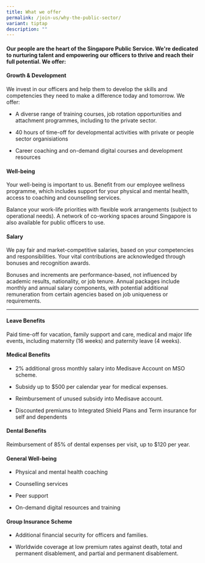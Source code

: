 ```yaml
---
title: What we offer
permalink: /join-us/why-the-public-sector/
variant: tiptap
description: ""
---
```

<h4>Our people are the heart of the Singapore Public Service. We're dedicated to nurturing talent and empowering our officers to thrive and reach their full potential. We offer:</h4>
<h4><strong>Growth &amp; Development</strong></h4>
<p>We invest in our officers and help them to develop the skills and competencies
they need to make a difference today and tomorrow. We offer:</p>
<ul>
<li>
<p>A diverse range of training courses, job rotation opportunities and attachment
programmes, including to the private sector.</p>
</li>
<li>
<p>40 hours of time-off for developmental activities with private or people
sector organisiations&nbsp;</p>
</li>
<li>
<p>Career coaching and on-demand digital courses and development resources</p>
</li>
</ul>
<h4><strong>Well-being</strong></h4>
<p>Your well-being is important to us. Benefit from our employee wellness
programme, which includes support for your physical and mental health,
access to coaching and counselling services.</p>
<p>Balance your work-life priorities with flexible work arrangements (subject
to operational needs). A network of co-working spaces around Singapore
is also available for public officers to use.</p>
<h4><strong>Salary</strong></h4>
<p>We pay fair and market-competitive salaries, based on your competencies
and responsibilities. Your vital contributions are acknowledged through
bonuses and recognition awards.</p>
<p>Bonuses and increments are performance-based, not influenced by academic
results, nationality, or job tenure. Annual packages include monthly and
annual salary components, with potential additional remuneration from certain
agencies based on job uniqueness or requirements.</p>
<hr>
<h4><strong>Leave Benefits</strong></h4>
<p>Paid time-off for vacation, family support and care, medical and major
life events, including maternity (16 weeks) and paternity leave (4 weeks).</p>
<h4><strong>Medical Benefits</strong></h4>
<ul>
<li>
<p>2% additional gross monthly salary into Medisave Account on MSO scheme.</p>
</li>
<li>
<p>Subsidy up to $500 per calendar year for medical expenses.</p>
</li>
<li>
<p>Reimbursement of unused subsidy into Medisave account.</p>
</li>
<li>
<p>Discounted premiums to Integrated Shield Plans and Term insurance for
self and dependents</p>
</li>
</ul>
<h4><strong>Dental Benefits</strong></h4>
<p>Reimbursement of 85% of dental expenses per visit, up to $120 per year.</p>
<h4><strong>General Well-being</strong></h4>
<ul>
<li>
<p>Physical and mental health coaching</p>
</li>
<li>
<p>Counselling services</p>
</li>
<li>
<p>Peer support</p>
</li>
<li>
<p>On-demand digital resources and training</p>
</li>
</ul>
<h4><strong>Group Insurance Scheme</strong></h4>
<ul>
<li>
<p>Additional financial security for officers and families.</p>
</li>
<li>
<p>Worldwide coverage at low premium rates against death, total and permanent
disablement, and partial and permanent disablement.</p>
</li>
</ul>
<p></p>